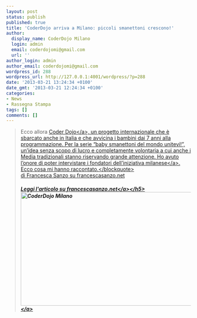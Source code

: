 ```yaml
---
layout: post
status: publish
published: true
title: 'CoderDojo arriva a Milano: piccoli smanettoni crescono!'
author:
  display_name: CoderDojo Milano
  login: admin
  email: coderdojomi@gmail.com
  url: ''
author_login: admin
author_email: coderdojomi@gmail.com
wordpress_id: 288
wordpress_url: http://127.0.0.1:4001/wordpress/?p=288
date: '2013-03-21 13:24:34 +0100'
date_gmt: '2013-03-21 12:24:34 +0100'
categories:
- News
- Rassegna Stampa
tags: []
comments: []
---
```

<blockquote>Ecco allora&nbsp;<a href="http:&#47;&#47;www.coderdojo.com&#47;">Coder Dojo<&#47;a>, un progetto internazionale che &egrave; sbarcato anche in Italia e che avvicina i bambini dai 7 anni alla programmazione. Per la serie &ldquo;baby smanettoni del mondo unitevi!&rdquo;, un&rsquo;idea senza scopo di lucro e completamente volontaria a cui anche i Media tradizionali stanno riservando grande attenzione. Ho avuto l&rsquo;onore di poter intervistare&nbsp;<a href="http:&#47;&#47;www.facebook.com&#47;coderdojomi">i fondatori dell&rsquo;iniziativa milanese<&#47;a>. Ecco cosa mi hanno raccontato.<&#47;blockquote><br />
di Francesca Sanzo su francescasanzo.net</p>
<h5><a href="http:&#47;&#47;www.francescasanzo.net&#47;2013&#47;03&#47;21&#47;coderdojo-arriva-a-milano-piccoli-smanettoni-crescono&#47;" target="_blank">Leggi l'articolo su francescasanzo.net<&#47;a><&#47;h5><br />
<a href="http:&#47;&#47;coderdojomilano.it&#47;wp-content&#47;uploads&#47;2013&#47;03&#47;coderdavid-612x310.jpg"><img class="alignnone size-full wp-image-289" alt="CoderDojo Milano" src="http:&#47;&#47;coderdojomilano.it&#47;wp-content&#47;uploads&#47;2013&#47;03&#47;coderdavid-612x310.jpg" width="612" height="310" &#47;><&#47;a></p>
